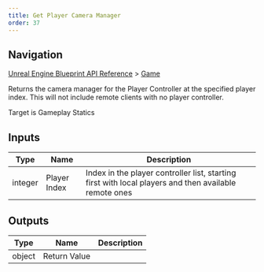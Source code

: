 ```yaml
---
title: Get Player Camera Manager
order: 37
---
```

## Navigation

[Unreal Engine Blueprint API Reference](https://dev.epicgames.com/documentation/en-us/unreal-engine/BlueprintAPI) > [Game](https://dev.epicgames.com/documentation/en-us/unreal-engine/BlueprintAPI/Game)

Returns the camera manager for the Player Controller at the specified player index.
This will not include remote clients with no player controller.

Target is Gameplay Statics

## Inputs

| Type | Name | Description |
| --- | --- | --- |
| integer | Player Index | Index in the player controller list, starting first with local players and then available remote ones |

## Outputs

| Type | Name | Description |
| --- | --- | --- |
| object | Return Value |  |
